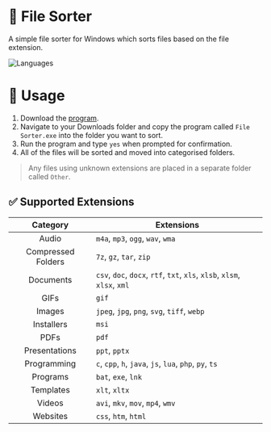 # 📂 File Sorter
A simple file sorter for Windows which sorts files based on the file extension.

![Languages](https://skillicons.dev/icons?i=py)

# 🧪 Usage
1. Download the [program](https://raw.githubusercontent.com/wdhdev/file-sorter/main/File%20Sorter.exe).
2. Navigate to your Downloads folder and copy the program called `File Sorter.exe` into the folder you want to sort.
3. Run the program and type `yes` when prompted for confirmation.
4. All of the files will be sorted and moved into categorised folders.

> Any files using unknown extensions are placed in a separate folder called `Other`.

## ✅ Supported Extensions
| Category | Extensions |
|:-:|-|
| Audio | `m4a`, `mp3`, `ogg`, `wav`, `wma` |
| Compressed Folders | `7z`, `gz`, `tar`, `zip` |
| Documents | `csv`, `doc`, `docx`, `rtf`, `txt`, `xls`, `xlsb`, `xlsm`, `xlsx`, `xml` |
| GIFs | `gif` |
| Images | `jpeg`, `jpg`, `png`, `svg`, `tiff`, `webp` |
| Installers | `msi` |
| PDFs | `pdf` |
| Presentations | `ppt`, `pptx` |
| Programming | `c`, `cpp`, `h`, `java`, `js`, `lua`, `php`, `py`, `ts` |
| Programs | `bat`, `exe`, `lnk` |
| Templates | `xlt`, `xltx` |
| Videos | `avi`, `mkv`, `mov`, `mp4`, `wmv` |
| Websites | `css`, `htm`, `html` |
